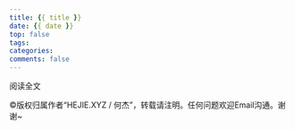 ```yaml
---
title: {{ title }}
date: {{ date }}
top: false
tags:
categories: 
comments: false
---
```


阅读全文

<!-- more -->

©版权归属作者“HEJIE.XYZ / 何杰”，转载请注明。任何问题欢迎Email沟通。谢谢~